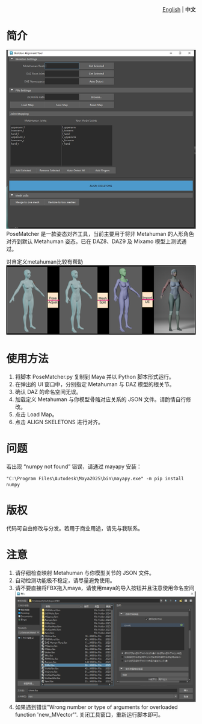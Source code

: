 <p align="right">
  <a href="README.md">English</a> |
  <strong>中文</strong>
</p>

# 简介  
![PoseMatcher](Images/PoseMatcher_Preview.png)
PoseMatcher 是一款姿态对齐工具，当前主要用于将非 Metahuman 的人形角色对齐到默认 Metahuman 姿态。已在 DAZ8、DAZ9 及 Mixamo 模型上测试通过。

对自定义metahuman比较有帮助 \
![Result](Images/PoseMatcher_Result.png)

# 使用方法  
1. 将脚本 PoseMatcher.py 复制到 Maya 并以 Python 脚本形式运行。
2. 在弹出的 UI 窗口中，分别指定 Metahuman 与 DAZ 模型的根关节。
3. 确认 DAZ 的命名空间无误。
4. 加载定义 Metahuman 与你模型骨骼对应关系的 JSON 文件。请酌情自行修改。
5. 点击 Load Map。
6. 点击 ALIGN SKELETONS 进行对齐。

# 问题
若出现 “numpy not found” 错误，请通过 mayapy 安装：
```
"C:\Program Files\Autodesk\Maya2025\bin\mayapy.exe" -m pip install numpy
```

# 版权
代码可自由修改与分发。若用于商业用途，请先与我联系。

# 注意
1. 请仔细检查映射 Metahuman 与你模型关节的 JSON 文件。
2. 自动检测功能极不稳定，请尽量避免使用。
3. 请不要直接将FBX拖入maya，请使用maya的导入按钮并且注意使用命名空间 \
![ImportNote](Images/MayaImport.png)
4. 如果遇到错误"Wrong number or type of arguments for overloaded function 'new_MVector'". 关闭工具窗口，重新运行脚本即可。